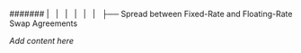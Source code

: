 ####### |   |   |   |   |   |   ├── Spread between Fixed-Rate and Floating-Rate Swap Agreements

*Add content here*